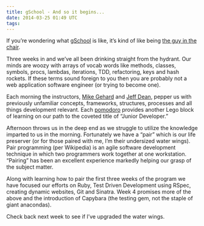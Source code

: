```yaml
---
title: gSchool - And so it begins...
date: 2014-03-25 01:49 UTC
tags:
---
```




If you’re wondering what [gSchool](https://www.gschool.it/) is like, it’s kind of like being [the guy in the chair](https://www.youtube.com/watch?v=Zk71h2CQ_xM).

Three weeks in and we’ve all been drinking straight from the hydrant. Our minds are woozy with arrays of vocab words like methods, classes, symbols, procs, lambdas, iterations, TDD, refactoring, keys and hash rockets. If these terms sound foreign to you then you are probably not a web application software engineer (or trying to become one).

Each morning the instructors, [Mike Gehard](https://twitter.com/mikegehard) and [Jeff Dean](https://twitter.com/jeffrosoft), pepper us with previously unfamiliar concepts, frameworks, structures, processes and all things development relevant. Each [pomodoro](http://pomodorotechnique.com/) provides another Lego block of learning on our path to the coveted title of “Junior Developer.”

Afternoon throws us in the deep end as we struggle to utilize the knowledge imparted to us in the morning. Fortunately we have a “pair” which is our life preserver (or for those paired with me, I’m their undersized water wings). Pair programming (per Wikipedia) is an agile software development technique in which two programmers work together at one workstation. “Pairing” has been an excellent experience markedly helping our grasp of the subject matter.

Along with learning how to pair the first three weeks of the program we have focused our efforts on Ruby, Test Driven Development using RSpec, creating dynamic websites, Git and Sinatra. Week 4 promises more of the above and the introduction of Capybara (the testing gem, not the staple of giant anacondas).

Check back next week to see if I’ve upgraded the water wings.
